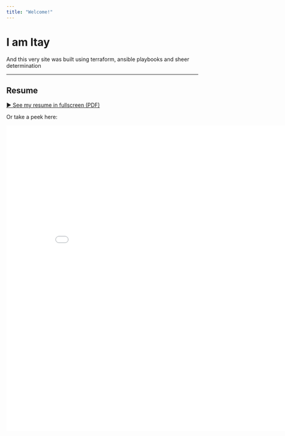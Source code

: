 ```yaml
---
title: "Welcome!"
---
```


# I am Itay

And this very site was built using terraform, ansible playbooks and sheer determination

---

## Resume

[▶ See my resume in fullscreen (PDF)](/Itay_Gueta_CV_2025.pdf)

Or take a peek here:

<div>
<embed
  src="/Itay_Gueta_CV_2025.pdf"
  type="application/pdf"
  width="170%"
  height="800px"
/>
</div>

